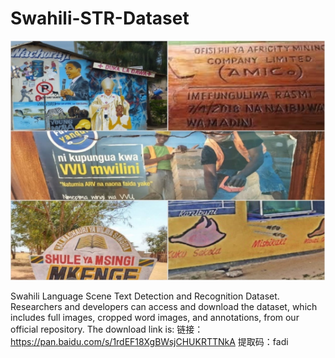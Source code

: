 # Swahili-STR-Dataset
![image](example.png)

Swahili Language Scene Text Detection and Recognition Dataset.
Researchers and developers can access and download the dataset, which includes full images, cropped word images, and annotations, from our official repository. The download link is:
链接：https://pan.baidu.com/s/1rdEF18XgBWsjCHUKRTTNkA 
提取码：fadi 
